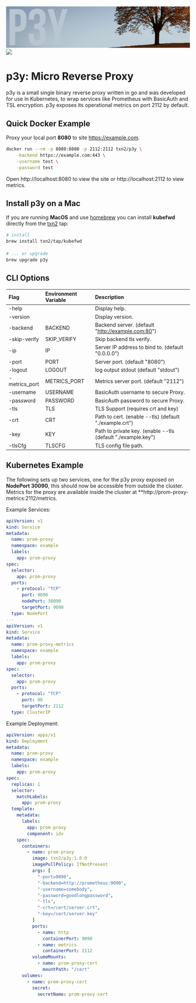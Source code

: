 ![](mast.jpg)
[![](https://images.microbadger.com/badges/image/txn2/p3y.svg)](https://microbadger.com/images/txn2/p3y "p3y")

# p3y: Micro Reverse Proxy

p3y is a small single binary reverse proxy written in go and was developed
for use in Kubernetes, to wrap services like Prometheus with BasicAuth
and TSL encryption. p3y exposes its operational metrics on port 2112 by default.

## Quick Docker Example

Proxy your local port **8080** to site https://example.com.

```bash
docker run --rm -p 8080:8080 -p 2112:2112 txn2/p3y \
    -backend https://example.com:443 \
    -username test \
    -password test
```

Open http://localhost:8080 to view the site or http://localhost:2112 to view metrics.


## Install p3y on a Mac

If you are running **MacOS** and use [homebrew] you can install **kubefwd** directly from the [txn2] tap:

```bash
# install
brew install txn2/tap/kubefwd

# ... or upgrade
brew upgrade p3y
```

## CLI Options

| Flag          | Environment Variable | Description                                                  |
|:--------------|:---------------------|:-------------------------------------------------------------|
| -help         |                      | Display help.                                                |
| -version      |                      | Display version.                                             |
| -backend      | BACKEND              | Backend server. (default "http://example.com:80")            |
| -skip-verify  | SKIP_VERIFY          | Skip backend tls verify.                                     |
| -ip           | IP                   | Server IP address to bind to. (default "0.0.0.0")            |
| -port         | PORT                 | Server port. (default "8080")                                |
| -logout       | LOGOUT               | log output stdout  (default "stdout")                        |
| -metrics_port | METRICS_PORT         | Metrics server port. (default "2112")                        |
| -username     | USERNAME             | BasicAuth username to secure Proxy.                          |
| -password     | PASSWORD             | BasicAuth password to secure Proxy.                          |
| -tls          | TLS                  | TLS Support (requires crt and key)                           |
| -crt          | CRT                  | Path to cert. (enable --tls) (default "./example.crt")       |
| -key          | KEY                  | Path to private key. (enable --tls (default "./example.key") |
| -tlsCfg       | TLSCFG               | TLS config file path.                                        |

## Kubernetes Example

The following sets up two services, one for the p3y proxy exposed on **NodePort 30090**, this should now
be accessible from outside the cluster. Metrics for the proxy are available inside the cluster at
**http://prom-proxy-metrics:2112/metrics.

Example Services:
```yaml
apiVersion: v1
kind: Service
metadata:
  name: prom-proxy
  namespace: example
  labels:
    app: prom-proxy
spec:
  selector:
    app: prom-proxy
  ports:
    - protocol: "TCP"
      port: 9090
      nodePort: 30090
      targetPort: 9090
  type: NodePort
---
apiVersion: v1
kind: Service
metadata:
  name: prom-proxy-metrics
  namespace: example
  labels:
    app: prom-proxy
spec:
  selector:
    app: prom-proxy
  ports:
    - protocol: "TCP"
      port: 80
      targetPort: 2112
  type: ClusterIP
```

Example Deployment:
```yaml
apiVersion: apps/v1
kind: Deployment
metadata:
  name: prom-proxy
  namespace: example
  labels:
    app: prom-proxy
spec:
  replicas: 1
  selector:
    matchLabels:
      app: prom-proxy
  template:
    metadata:
      labels:
        app: prom-proxy
        component: idx
    spec:
      containers:
        - name: prom-proxy
          image: txn2/p3y:1.0.0
          imagePullPolicy: IfNotPresent
          args: [
            "-port=9090",
            "-backend=http://prometheus:9090",
            "-username=somebody",
            "-password=goodlongpassword",
            "-tls",
            "-crt=/cert/server.crt",
            "-key=/cert/server.key"
          ]
          ports:
            - name: http
              containerPort: 9090
            - name: metrics
              containerPort: 2112
          volumeMounts:
            - name: prom-proxy-cert
              mountPath: "/cert"
      volumes:
        - name: prom-proxy-cert
          secret:
            secretName: prom-proxy-cert
```


[homebrew]:https://brew.sh/
[txn2]:https://txn2.com/